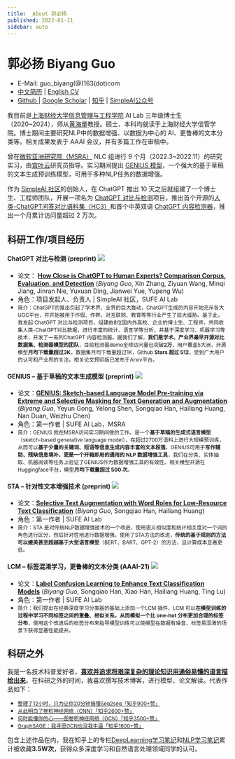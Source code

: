```yaml
---
title:  About 郭必扬
published: 2022-01-11
sidebar: auto
---
```


# 郭必扬 Biyang Guo

- E-Mail: guo_biyang(@)163(dot)com
- [中文简历](/assets/img/logo_no_words.png) | [English CV](/assets/files/BiyangGuo-cv-en-2023.pdf)
- [Github ](https://github.com/beyondguo) | [Google Scholar](https://scholar.google.co.uk/citations?hl=zh-CN&pli=1&user=B7l02PQAAAAJ) | [知乎](https://www.zhihu.com/people/guo-bi-yang-78/posts) | [SimpleAI公众号](https://mp.weixin.qq.com/s/v35g-p7wK2MkuM-SqjkF3g)

我目前是[上海财经大学信息管理与工程学院](https://sime.sufe.edu.cn/main.htm) AI Lab 三年级博士生（2020~2024），师从[黄海量](https://sime.sufe.edu.cn/5b/79/c10574a154489/page.htm)教授。硕士、本科均就读于上海财经大学信管学院。博士期间主要研究NLP中的数据增强、以数据为中心的 AI、更鲁棒的文本分类等。相关成果发表于 AAAI 会议，并有多篇工作在审稿中。

曾在[微软亚洲研究院（MSRA）](https://www.msra.cn/) NLC 组进行 9 个月（2022.3~2022.11）的研究实习，由[宫叶云](https://www.microsoft.com/en-us/research/people/yegong/)研究员指导。实习期间提出 [GENIUS 模型](https://arxiv.org/abs/2211.10330)，一个强大的基于草稿的文本生成预训练模型，可用于多种NLP任务的数据增强。

作为 [SimpleAI 社区](https://huggingface.co/Hello-SimpleAI)的创始人，在 ChatGPT 推出 10 天之后就组建了一个博士生、工程师团队，开展一项名为 [ChatGPT 对比与检测](https://github.com/Hello-SimpleAI/chatgpt-comparison-detection)项目，推出首个开源的[人类-ChatGPT问答对比语料集（HC3）](https://huggingface.co/datasets/Hello-SimpleAI/HC3)和首个中英双语 [ChatGPT 内容检测器](https://huggingface.co/spaces/Hello-SimpleAI/chatgpt-detector-qa)，推出一个月累计访问量超过 2 万次。



## 科研工作/项目经历

#### ChatGPT 对比与检测 (preprint) ![](https://img.shields.io/github/stars/Hello-SimpleAI/chatgpt-comparison-detection?style=social)

- 论文： **[How Close is ChatGPT to Human Experts? Comparison Corpus, Evaluation, and Detection](https://arxiv.org/abs/2301.07597)** (*Biyang Guo*, Xin Zhang, Ziyuan Wang, Minqi Jiang, Jinran Nie, Yuxuan Ding, Jianwei Yue, Yupeng Wu)
- 角色：项目发起人、负责人 | SimpleAI 社区，SUFE AI Lab
- <small>简介：ChatGPT的推出引起了学术界、业界的巨大轰动，ChatGPT生成的内容开始充斥各大UGC平台，并开始被用于作假、作弊，对互联网、教育等等行业产生了巨大威胁。基于此，我发起 ChatGPT 对比与检测项目，组建由8位国内外高校、企业的博士生、工程师，共同收集人类-ChatGPT对比数据，进行丰富的统计、语言学等分析，并基于深度学习、机器学习等技术，开发了一系列ChatGPT 内容检测器。据我们了解，**我们是学术、产业界最早开源对比数据集、检测器模型的团队**，目前检测器demo全球访问量已突破**2万**，用户覆盖5大洲，开源模型**月均下载量超过3K**，数据集月均下载量超过1K，Github **Stars 超过 512**，受到广大用户的认可和产业界的关注。相关论文预印版已发布于Arxiv平台。</small>

#### GENIUS – 基于草稿的文本生成模型 (preprint)  ![](https://img.shields.io/github/stars/beyondguo/genius?style=social)

- 论文：**[GENIUS: Sketch-based Language Model Pre-training via Extreme and Selective Masking for Text Generation and Augmentation](https://arxiv.org/abs/2211.10330)** (*Biyang Guo*, Yeyun Gong, Yelong Shen, Songqiao Han, Hailiang Huang, Nan Duan, Weizhu Chen)
- 角色：第一作者 | SUFE AI Lab，MSRA
- <small>简介：GENIUS 我在MSRA访问实习期间做的工作。是一个**基于草稿的生成式语言模型**（sketch-based generative language model），在超过2700万语料上进行大规模预训练，从而可以**基于少量的关键词、短语等信息生成内容丰富的文本段落**。GENIUS可用于**写作辅助、残缺信息填补，更是一个开箱即用的通用的 NLP 数据增强工具**，我们在分类、实体抽取、机器阅读等任务上验证了GENIUS作为数据增强工具的有效性。相关模型开源在Huggingface平台，模型**月均下载量超过 500 次**。</small>

#### STA – 针对性文本增强技术 (preprint)  ![](https://img.shields.io/github/stars/beyondguo/STA?style=social)

- 论文：**[Selective Text Augmentation with Word Roles for Low-Resource Text Classification](https://arxiv.org/abs/2209.01560)** (*Biyang Guo*, Songqiao Han, Hailiang Huang)
- 角色：第一作者 | SUFE AI Lab
- <small>简介：STA 是对传统NLP数据增强技术的一个改进，使用语义相似度和统计相关度对一个词的角色进行区分，然后针对性地进行数据增强。使用了STA方法的改进，**传统的基于规则的方法可以媲美甚至超越基于大型语言模型**（BERT、BART、GPT-2）的方法，且计算成本显著更低。</small>

#### LCM – 标签混淆学习，更鲁棒的文本分类 (AAAI-21)  ![](https://img.shields.io/github/stars/beyondguo/label_confusion_learning?style=social)

- 论文：**[Label Confusion Learning to Enhance Text Classification Models](https://ojs.aaai.org/index.php/AAAI/article/view/17529)** (*Biyang Guo*, Songqiao Han, Xiao Han, Hailiang Huang, Ting Lu)
- 角色：第一作者 | SUFE AI Lab
- <small>简介：我们提出在经典深度学习分类器的基础上添加一个LCM 插件，LCM 可以**在模型训练的过程中学习不同标签之间的重叠、相似关系，从而模拟一个比 one-hot 分布更加合理的标签分布**，使用这个改进后的标签分布来指导模型训练可以使模型在数据有噪音、标签易混淆的场景下获得显著性能提升。</small>



## 科研之外

我是一名技术科普爱好者，<u>**喜欢并追求将艰深复杂的理论知识用通俗易懂的语言描绘出来**</u>。在科研之外的时间，我喜欢撰写技术博客，进行模型、论文解读。代表作品如下：

- <small><a href='https://zhuanlan.zhihu.com/p/147310766'>整理了12小时，只为让你20分钟搞懂Seq2seq「知乎900+赞」</a></small>
- <small><a href='https://zhuanlan.zhihu.com/p/42559190'>从此明白了卷积神经网络（CNN）「知乎2600+赞」</a></small>
- <small><a href='https://zhuanlan.zhihu.com/p/71200936'>何时能懂你的心——图卷积神经网络（GCN）「知乎3500+赞」</a></small>
- <small><a href='https://zhuanlan.zhihu.com/p/74242097'>GraphSAGE：我寻思GCN也没我牛逼「知乎1600+赞」</a></small>


包含上述作品在内，我在知乎上的专栏[DeepLearning学习笔记](https://www.zhihu.com/column/deeplearningnotes)和[NLP学习笔记](https://www.zhihu.com/column/pythontricks)累计被收藏**3.5W次**，获得众多深度学习和自然语言处理领域同学的认可。


